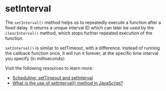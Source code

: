 # setInterval

The `setInterval()` method helps us to repeatedly execute a function after a fixed delay. It returns a unique interval ID which can later be used by the `clearInterval()` method, which stops further repeated execution of the function. 

`setInterval()` is similar to setTimeout, with a difference. Instead of running the callback function once, it will run it forever, at the specific time interval you specify (in milliseconds):

Visit the following resources to learn more:

- [Scheduling: setTimeout and setInterval](https://javascript.info/settimeout-setinterval)
- [What is the use of setInterval() method in JavaScript?](https://www.geeksforgeeks.org/what-is-setinterval-in-javascript/)
